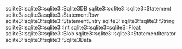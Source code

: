sqlite3::sqlite3::sqlite3::Sqlite3DB
sqlite3::sqlite3::sqlite3::Statement
sqlite3::sqlite3::sqlite3::StatementRow
sqlite3::sqlite3::sqlite3::StatementEntry
sqlite3::sqlite3::sqlite3::String
sqlite3::sqlite3::sqlite3::Int
sqlite3::sqlite3::sqlite3::Float
sqlite3::sqlite3::sqlite3::Blob
sqlite3::sqlite3::sqlite3::StatementIterator
sqlite3::sqlite3::sqlite3::Sqlite3Data